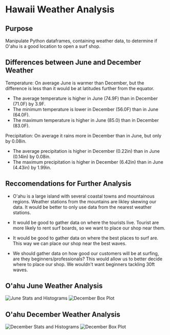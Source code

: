 # Hawaii Weather Analysis

## Purpose
Manipulate Python dataframes, containing weather data, to determine if O'ahu is a good location to open a surf shop. 

## Differences between June and December Weather
Temperature: 
On average June is warmer than December, but the difference is less than it would be at latitudes further from the equator.
- The average temperature is higher in June (74.9F) than in December (71.0F) by 3.9F.
- The minimum temperature is lower in December (56.0F) than in June (64.0F).
- The maximum temperature is higher in June (85.0) than in December (83.0F).

Precipitation:
On average it rains more in December than in June, but only by 0.08in.
- The average precipitation is higher in December (0.22in) than in June (0.14in) by 0.08in.
- The maximum precipitation is higher in December (6.42in) than in June (4.43in) by 1.99in.

## Reccomendations for Further Analysis
- O'ahu is a large island with several coastal towns and mountainous regions. Weather stations from the mountains are likley skewing our data. It would be better to only use data from the nearest weather stations.

- It would be good to gather data on where the tourists live. Tourist are more likely to rent surf boards, so we want to place our shop near them.

- It would be good to gather data on where the best places to surf are. This way we can place our shop near the best waves.

- We should gather data on how good our customers will be at surfing, are they beginners/professionals? This would allow us to better decide where to place our shop. We wouldn't want beginners tackling 30ft waves.

## O'ahu June Weather Analysis
![June Stats and Histograms](https://github.com/Calistic/surfs_up/blob/master/Pictures/June1.PNG)
![December Box Plot](https://github.com/Calistic/surfs_up/blob/master/Pictures/June2.PNG)

## O'ahu December Weather Analysis
![December Stats and Histograms](https://github.com/Calistic/surfs_up/blob/master/Pictures/December1.PNG)
![December Box Plot](https://github.com/Calistic/surfs_up/blob/master/Pictures/December2.PNG)


